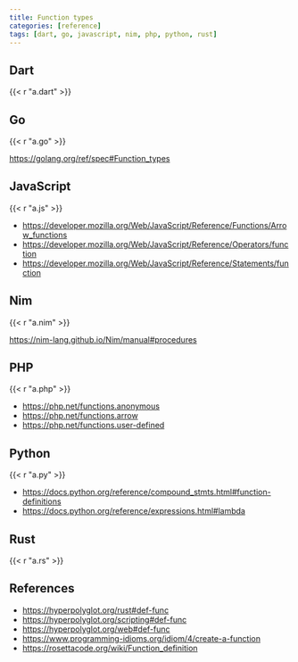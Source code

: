```yaml
---
title: Function types
categories: [reference]
tags: [dart, go, javascript, nim, php, python, rust]
---
```


## Dart

{{< r "a.dart" >}}

## Go

{{< r "a.go" >}}

<https://golang.org/ref/spec#Function_types>

## JavaScript

{{< r "a.js" >}}

- <https://developer.mozilla.org/Web/JavaScript/Reference/Functions/Arrow_functions>
- <https://developer.mozilla.org/Web/JavaScript/Reference/Operators/function>
- <https://developer.mozilla.org/Web/JavaScript/Reference/Statements/function>

## Nim

{{< r "a.nim" >}}

<https://nim-lang.github.io/Nim/manual#procedures>

## PHP

{{< r "a.php" >}}

- <https://php.net/functions.anonymous>
- <https://php.net/functions.arrow>
- <https://php.net/functions.user-defined>

## Python

{{< r "a.py" >}}

- <https://docs.python.org/reference/compound_stmts.html#function-definitions>
- <https://docs.python.org/reference/expressions.html#lambda>

## Rust

{{< r "a.rs" >}}

## References

- <https://hyperpolyglot.org/rust#def-func>
- <https://hyperpolyglot.org/scripting#def-func>
- <https://hyperpolyglot.org/web#def-func>
- <https://www.programming-idioms.org/idiom/4/create-a-function>
- <https://rosettacode.org/wiki/Function_definition>
